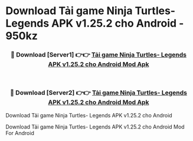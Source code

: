 # Download Tải game Ninja Turtles- Legends APK v1.25.2 cho Android - 950kz


<div align="center">
<h3>🔴 Download [Server1] 👉👉 <a href="https://apk-comot.site?title=Tải_game_Ninja_Turtles-_Legends_APK_v1.25.2_cho_Android">Tải game Ninja Turtles- Legends APK v1.25.2 cho Android Mod Apk</a></h3><br>
<h3>🔴 Download [Server2] 👉👉 <a href="https://apk-comot.site?title=Tải_game_Ninja_Turtles-_Legends_APK_v1.25.2_cho_Android">Tải game Ninja Turtles- Legends APK v1.25.2 cho Android Mod Apk</a></h3>
</div>



Download Tải game Ninja Turtles- Legends APK v1.25.2 cho Android 

Download Tải game Ninja Turtles- Legends APK v1.25.2 cho Android Mod For Android